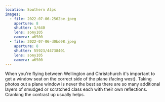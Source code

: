 ```yaml
---
location: Southern Alps
images:
  - file: 2022-07-06-2562be.jpeg
    aperture: 8
    shutter: 1/640
    lens: sony105
    camera: a6500
  - file: 2022-07-06-d0bd08.jpeg
    aperture: 8
    shutter: 55923/44738401
    lens: sony105
    camera: a6500
---
```


When you're flying between Wellington and Christchurch it's important to get a window seat on the correct side of the plane (facing west). Taking photos out a plane window is never the best as there are so many additional layers of smudged or scratched class each with their own reflections. Cranking the contrast up usually helps.
